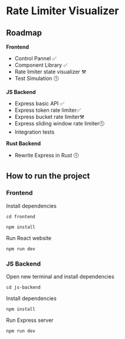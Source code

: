 # Rate Limiter Visualizer

## Roadmap
**Frontend**
- Control Pannel ✅
- Component Library ✅
- Rate limiter state visualizer ⚒️
- Test Simulation 🕔

**JS Backend**
- Express basic API ✅
- Express token rate limiter✅
- Express bucket rate limiter⚒️
- Express sliding window rate limiter🕔
- Integration tests

**Rust Backend**
- Rewrite Express in Rust 🕔


## How to run the project

### Frontend

Install dependencies

`cd frontend`

`npm install`

Run React website

`npm run dev`


### JS Backend

Open new terminal and install dependencies

`cd js-backend`

Install dependencies

`npm install`

Run Express server

`npm run dev`

